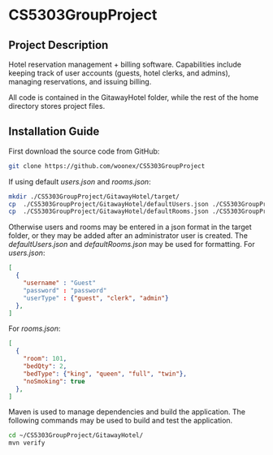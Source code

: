 
# CS5303GroupProject
## Project Description
Hotel reservation management + billing software. Capabilities include keeping track of user accounts (guests, hotel clerks, and admins), managing reservations, and issuing billing.

All code is contained in the GitawayHotel folder, while the rest of the home directory stores project files.

## Installation Guide
First download the source code from GitHub:
```bash
git clone https://github.com/woonex/CS5303GroupProject
```
If using default *users.json* and *rooms.json*:
```bash
mkdir ./CS5303GroupProject/GitawayHotel/target/
cp  ./CS5303GroupProject/GitawayHotel/defaultUsers.json ./CS5303GroupProject/GitawayHotel/target/users.json
cp  ./CS5303GroupProject/GitawayHotel/defaultRooms.json ./CS5303GroupProject/GitawayHotel/target/rooms.json
```
Otherwise users and rooms may be entered in a json format in the target folder, or they may be added after an administrator user is created. The *defaultUsers.json* and *defaultRooms.json* may be used for formatting.
For *users.json*:

```json
[
  {
    "username" : "Guest"
    "password" : "password"
    "userType" : {"guest", "clerk", "admin"}
  },
]
```
For *rooms.json*:
```json
[
  {
    "room": 101,
    "bedQty": 2,
    "bedType": {"king", "queen", "full", "twin"},
    "noSmoking": true
  },
]
```
Maven is used to manage dependencies and build the application. The following commands may be used to build and test the application.
```bash
cd ~/CS5303GroupProject/GitawayHotel/
mvn verify
```



